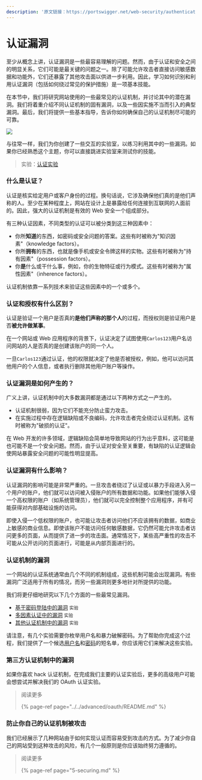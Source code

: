 ```yaml
---
description: '原文链接：https://portswigger.net/web-security/authentication'
---
```


# 认证漏洞

至少从概念上讲，认证漏洞是一些最容易理解的问题。然而，由于认证和安全之间的明显关系，它们可能是最关键的问题之一。除了可能允许攻击者直接访问敏感数据和功能外，它们还暴露了其他攻击面以供进一步利用。因此，学习如何识别和利用认证漏洞（包括如何绕过常见的保护措施）是一项基本技能。

在本节中，我们将研究网站使用的一些最常见的认证机制，并讨论其中的潜在漏洞。我们将着重介绍不同认证机制的固有漏洞，以及一些因实施不当而引入的典型漏洞。最后，我们将提供一些基本指导，告诉你如何确保自己的认证机制尽可能的可靠。

![](../../.gitbook/assets/password-reset-poisoning.svg)

与往常一样，我们为你创建了一些交互的实验室，以练习利用其中的一些漏洞。如果你已经熟悉这个主题，你可以直接跳进实验室来测试你的技能。

> 实验：[认证实验](https://portswigger.net/web-security/all-labs#authentication)

### 什么是认证？

认证是核实给定用户或客户身份的过程。换句话说，它涉及确保他们真的是他们声称的人。至少在某种程度上，网站在设计上是暴露给任何连接到互联网的人面前的。因此，强大的认证机制是有效的 Web 安全一个组成部分。

有三种认证因素，不同类型的认证可以被分类到这三种因素中：

* 你所**知道**的东西，如密码或安全问题的答案。这些有时被称为"知识因素"（knowledge factors）。
* 你所**拥有**的东西，也就是像手机或安全令牌这样的实物。这些有时被称为"持有因素"（possession factors）。
* 你**是**什么或干什么事，例如，你的生物特征或行为模式。这些有时被称为"属性因素"（inherence factors）。

认证机制依靠一系列技术来验证这些因素中的一个或多个。

### 认证和授权有什么区别？

认证是验证一个用户是否真的**是他们声称的那个人**的过程，而授权则是验证用户是否**被允许做某事**。

在一个网站或 Web 应用程序的背景下，认证决定了试图使用`Carlos123`用户名访问网站的人是否真的是创建该账户的同一个人。

一旦`Carlos123`通过认证，他的权限就决定了他是否被授权，例如，他可以访问其他用户的个人信息，或者执行删除其他用户账户等操作。

### 认证漏洞是如何产生的？

广义上讲，认证机制中的大多数漏洞都是通过以下两种方式之一产生的。

* 认证机制很弱，因为它们不能充分防止蛮力攻击。
* 在实施过程中存在逻辑缺陷或不良编码，允许攻击者完全绕过认证机制。这有时被称为"破损的认证"。

在 Web 开发的许多领域，逻辑缺陷会简单地导致网站的行为出乎意料，这可能是也可能不是一个安全问题。然而，由于认证对安全至关重要，有缺陷的认证逻辑会使网站暴露安全问题的可能性明显提高。

### 认证漏洞有什么影响？

认证漏洞的影响可能是非常严重的。一旦攻击者绕过了认证或以暴力手段进入另一个用户的账户，他们就可以访问被入侵账户的所有数据和功能。如果他们能够入侵一个高权限的账户（如系统管理员），他们就可以完全控制整个应用程序，并有可能获得对内部基础设施的访问。

即使入侵一个低权限的账户，也可能让攻击者访问他们不应该拥有的数据，如商业上敏感的商业信息。即使该账户不能访问任何敏感数据，它仍然可能允许攻击者访问更多的页面，从而提供了进一步的攻击面。通常情况下，某些高严重性的攻击不可能从公开访问的页面进行，可能是从内部页面进行的。

### 认证机制的漏洞

一个网站的认证系统通常由几个不同的机制组成，这些机制可能会出现漏洞。有些漏洞广泛适用于所有的情况，而另一些漏洞则更多地针对所提供的功能。

我们将更仔细地研究以下几个方面的一些最常见漏洞。

* [基于密码登陆中的漏洞](https://portswigger.net/web-security/authentication/password-based) `实验`
* [多因素认证中的漏洞](https://portswigger.net/web-security/authentication/multi-factor) `实验`
* [其他认证机制中的漏洞](https://portswigger.net/web-security/authentication/other-mechanisms) `实验`

请注意，有几个实验需要你枚举用户名和暴力破解密码。为了帮助你完成这个过程，我们提供了一个候选[用户名](https://portswigger.net/web-security/authentication/auth-lab-usernames)和[密码](https://portswigger.net/web-security/authentication/auth-lab-passwords)的短名单，你应该用它们来解决这些实验。

### 第三方认证机制中的漏洞

如果你喜欢 hack 认证机制，在完成我们主要的认证实验后，更多的高级用户可能会想尝试并解决我们的 OAuth 认证实验。

> 阅读更多
>
> {% page-ref page="../../advanced/oauth/README.md" %}

### 防止你自己的认证机制被攻击

我们已经展示了几种网站由于如何实现认证而容易受到攻击的方式。为了减少你自己的网站受到这种攻击的风险，有几个一般原则是你应该始终努力遵循的。

> 阅读更多
>
> {% page-ref page="5-securing.md" %}

